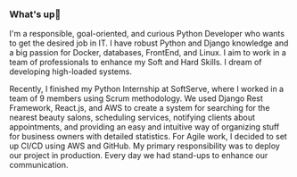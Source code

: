 ### What's up👋

I'm a responsible, goal-oriented, and curious Python Developer who wants to get the desired job in IT. I have robust Python and Django knowledge and a big passion for Docker, databases, FrontEnd, and Linux. I aim to work in a team of professionals to enhance my Soft and Hard Skills. I dream of developing high-loaded systems.

Recently, I finished my Python Internship at SoftServe, where I worked in a team of 9 members using Scrum methodology. We used Django Rest Framework, React.js, and AWS to create a system for searching for the nearest beauty salons, scheduling services, notifying clients about appointments, and providing an easy and intuitive way of organizing stuff for business owners with detailed statistics. For Agile work, I decided to set up CI/CD using AWS and GitHub. My primary responsibility was to deploy our project in production. Every day we had stand-ups to enhance our communication.
